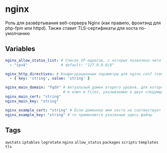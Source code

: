 # nginx
Роль для развёртывания веб-сервера Nginx (как правило, фронтэнд для php-fpm или httpd). Также ставит TLS-сертификаты для хоста по-умолчанию
## Variables
```yaml
nginx_allow_status_list: # Список IP-адресов, с которых позволено читать страницу статуса Nginx
  - "ipv4"               # default: "127.0.0.0/8"

nginx_http_directives: # Конфигурационные параметры для nginx.conf (контекст http)
  - { key: 'string', value: 'string' }

nginx_main_domain: "fqdn" # Актуальный домен второго уровня, для которого существуют сертификат
                          # и ключ в files, указываемые в двух следующих переменных:
nginx_main_cert: "string"
nginx_main_key: "string"

nginx_example_cert: "string" # Если доменное имя хоста не соотвествует домену nginx_main_domain,
nginx_example_key: "string" # то применяются указанные здесь файлы
```
## Tags
`awstats` `iptables` `logrotate` `nginx` `allow_status` `packages` `scripts` `templates` `tls`

